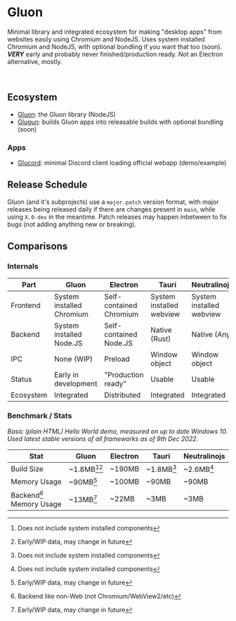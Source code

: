 # Gluon
Minimal library and integrated ecosystem for making "desktop apps" from websites easily using Chromium and NodeJS. Uses system installed Chromium and NodeJS, with optional bundling if you want that too (soon). ***VERY*** early and probably never finished/production ready. *Not* an Electron alternative, mostly.

<br>

## Ecosystem
- [Gluon](gluon): the Gluon library (NodeJS)
- [Glugun](glugun): builds Gluon apps into releasable builds with optional bundling (soon)

### Apps
- [Glucord](glucord): minimal Discord client loading official webapp (demo/example)

## Release Schedule
Gluon (and it's subprojects) use a `major.patch` version format, with major releases being released daily if there are changes present in `main`, while using `X.0-dev` in the meantime. Patch releases may happen inbetween to fix bugs (not adding anything new or breaking).


## Comparisons
### Internals
| Part | Gluon | Electron | Tauri | Neutralinojs |
| ---- | ----- | -------- | ------------ | ----- |
| Frontend | System installed Chromium | Self-contained Chromium | System installed webview | System installed webview |
| Backend | System installed Node.JS | Self-contained Node.JS | Native (Rust) | Native (Any) |
| IPC | None (WIP) | Preload | Window object | Window object |
| Status | Early in development | "Production ready" | Usable | Usable |
| Ecosystem | Integrated | Distributed | Integrated | Integrated |


### Benchmark / Stats
*Basic (plain HTML) Hello World demo, measured on up to date Windows 10. Used latest stable versions of all frameworks as of 9th Dec 2022.*

| Stat | Gluon | Electron | Tauri | Neutralinojs |
| ---- | ----- | -------- | ------------ | ----- |
| Build Size | ~1.8MB[^system][^gluon] | ~190MB | ~1.8MB[^system] | ~2.6MB[^system] |
| Memory Usage | ~90MB[^gluon] | ~100MB | ~90MB | ~90MB |
| Backend[^1] Memory Usage | ~13MB[^gluon] | ~22MB | ~3MB | ~3MB |

[^system]: Does not include system installed components
[^gluon]: Early/WIP data, may change in future

[^1]: Backend like non-Web (not Chromium/WebView2/etc)